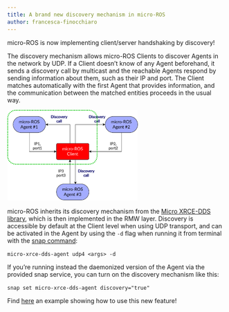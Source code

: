 ```yaml
---
title: A brand new discovery mechanism in micro-ROS
author: francesca-finocchiaro
---
```


micro-ROS is now implementing client/server handshaking by discovery!

The discovery mechanism allows micro-ROS Clients to discover Agents in the network by UDP. If a Client doesn’t know of any Agent beforehand, it sends a discovery call by multicast and the reachable Agents respond by sending information about them, such as their IP and port. The Client matches automatically with the first Agent that provides information, and the communication between the matched entities proceeds in the usual way.

<img alt="Discovery" src="/img/posts/discovery.png" width="60%"/>

micro-ROS inherits its discovery mechanism from the [Micro XRCE-DDS library](https://micro-xrce-dds.docs.eprosima.com/en/latest/client.html#discovery-profile), which is then implemented in the RMW layer. Discovery is accessible by default at the Client level when using UDP transport, and can be activated in the Agent by using the `-d` flag when running it from terminal with the [snap command](https://discourse.ros.org/t/micro-xrce-dds-agent-now-on-snap/16523):
```
micro-xrce-dds-agent udp4 <args> -d
```
If you’re running instead the daemonized version of the Agent via the provided snap service, you can turn on the discovery mechanism like this:
```
snap set micro-xrce-dds-agent discovery="true"
```
Find [here](https://github.com/micro-ROS/micro-ROS-demos/tree/foxy/rclc/autodiscover_agent) an example showing how to use this new feature!
